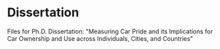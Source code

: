 # Dissertation
Files for Ph.D. Dissertation: "Measuring Car Pride and its Implications for Car Ownership and Use across Individuals, Cities, and Countries"
